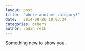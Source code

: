 ```yaml
---
layout: post
title:  "where another category!"
date:   2014-08-26 10:03:34
categories: others
author: radin reth
---
```


Something new to show you.